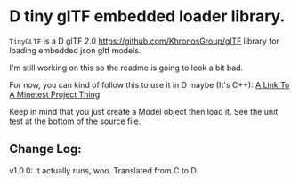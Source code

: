 # D tiny glTF embedded loader library.

`TinyGLTF` is a D glTF 2.0 https://github.com/KhronosGroup/glTF library for loading embedded json gltf models.

I'm still working on this so the readme is going to look a bit bad.

For now, you can kind of follow this to use it in D maybe (It's C++):
[A Link To A Minetest Project Thing](https://github.com/jordan4ibanez/irrlicht/blob/feat/gltf-loader/source/Irrlicht/CGLTFMeshFileLoader.cpp#L715)



Keep in mind that you just create a Model object then load it. See the unit test at the bottom of the source file.

## Change Log: 

v1.0.0: It actually runs, woo. Translated from C to D.